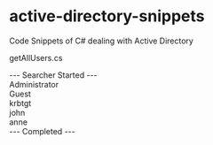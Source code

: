 # active-directory-snippets
Code Snippets of C# dealing with Active Directory

getAllUsers.cs

--- Searcher Started ---  
Administrator  
Guest  
krbtgt  
john  
anne  
--- Completed ---  
